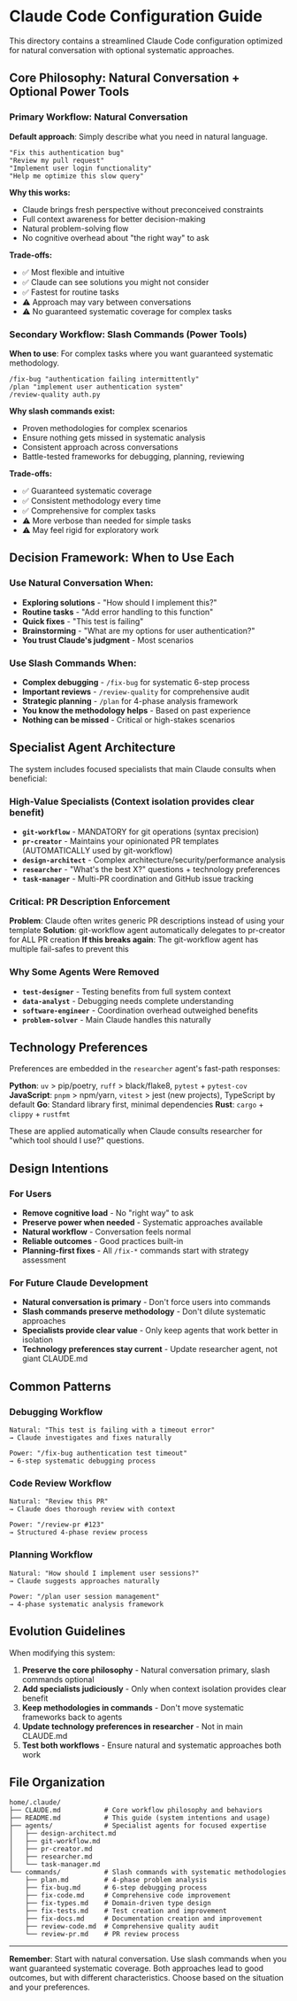 # Claude Code Configuration Guide

This directory contains a streamlined Claude Code configuration optimized for natural conversation with optional systematic approaches.

## Core Philosophy: Natural Conversation + Optional Power Tools

### Primary Workflow: Natural Conversation

**Default approach**: Simply describe what you need in natural language.

```
"Fix this authentication bug"
"Review my pull request"
"Implement user login functionality"
"Help me optimize this slow query"
```

**Why this works:**

- Claude brings fresh perspective without preconceived constraints
- Full context awareness for better decision-making
- Natural problem-solving flow
- No cognitive overhead about "the right way" to ask

**Trade-offs:**

- ✅ Most flexible and intuitive
- ✅ Claude can see solutions you might not consider
- ✅ Fastest for routine tasks
- ⚠️ Approach may vary between conversations
- ⚠️ No guaranteed systematic coverage for complex tasks

### Secondary Workflow: Slash Commands (Power Tools)

**When to use**: For complex tasks where you want guaranteed systematic methodology.

```
/fix-bug "authentication failing intermittently"
/plan "implement user authentication system"
/review-quality auth.py
```

**Why slash commands exist:**

- Proven methodologies for complex scenarios
- Ensure nothing gets missed in systematic analysis
- Consistent approach across conversations
- Battle-tested frameworks for debugging, planning, reviewing

**Trade-offs:**

- ✅ Guaranteed systematic coverage
- ✅ Consistent methodology every time
- ✅ Comprehensive for complex tasks
- ⚠️ More verbose than needed for simple tasks
- ⚠️ May feel rigid for exploratory work

## Decision Framework: When to Use Each

### Use Natural Conversation When:

- **Exploring solutions** - "How should I implement this?"
- **Routine tasks** - "Add error handling to this function"
- **Quick fixes** - "This test is failing"
- **Brainstorming** - "What are my options for user authentication?"
- **You trust Claude's judgment** - Most scenarios

### Use Slash Commands When:

- **Complex debugging** - `/fix-bug` for systematic 6-step process
- **Important reviews** - `/review-quality` for comprehensive audit
- **Strategic planning** - `/plan` for 4-phase analysis framework
- **You know the methodology helps** - Based on past experience
- **Nothing can be missed** - Critical or high-stakes scenarios

## Specialist Agent Architecture

The system includes focused specialists that main Claude consults when beneficial:

### High-Value Specialists (Context isolation provides clear benefit)

- **`git-workflow`** - MANDATORY for git operations (syntax precision)
- **`pr-creator`** - Maintains your opinionated PR templates (AUTOMATICALLY used by git-workflow)
- **`design-architect`** - Complex architecture/security/performance analysis
- **`researcher`** - "What's the best X?" questions + technology preferences
- **`task-manager`** - Multi-PR coordination and GitHub issue tracking

### Critical: PR Description Enforcement

**Problem**: Claude often writes generic PR descriptions instead of using your template
**Solution**: git-workflow agent automatically delegates to pr-creator for ALL PR creation
**If this breaks again**: The git-workflow agent has multiple fail-safes to prevent this

### Why Some Agents Were Removed

- **`test-designer`** - Testing benefits from full system context
- **`data-analyst`** - Debugging needs complete understanding
- **`software-engineer`** - Coordination overhead outweighed benefits
- **`problem-solver`** - Main Claude handles this naturally

## Technology Preferences

Preferences are embedded in the `researcher` agent's fast-path responses:

**Python**: `uv` > pip/poetry, `ruff` > black/flake8, `pytest` + `pytest-cov`
**JavaScript**: `pnpm` > npm/yarn, `vitest` > jest (new projects), TypeScript by default
**Go**: Standard library first, minimal dependencies
**Rust**: `cargo` + `clippy` + `rustfmt`

These are applied automatically when Claude consults researcher for "which tool should I use?" questions.

## Design Intentions

### For Users

- **Remove cognitive load** - No "right way" to ask
- **Preserve power when needed** - Systematic approaches available
- **Natural workflow** - Conversation feels normal
- **Reliable outcomes** - Good practices built-in
- **Planning-first fixes** - All `/fix-*` commands start with strategy assessment

### For Future Claude Development

- **Natural conversation is primary** - Don't force users into commands
- **Slash commands preserve methodology** - Don't dilute systematic approaches
- **Specialists provide clear value** - Only keep agents that work better in isolation
- **Technology preferences stay current** - Update researcher agent, not giant CLAUDE.md

## Common Patterns

### Debugging Workflow

```
Natural: "This test is failing with a timeout error"
→ Claude investigates and fixes naturally

Power: "/fix-bug authentication test timeout"
→ 6-step systematic debugging process
```

### Code Review Workflow

```
Natural: "Review this PR"
→ Claude does thorough review with context

Power: "/review-pr #123"
→ Structured 4-phase review process
```

### Planning Workflow

```
Natural: "How should I implement user sessions?"
→ Claude suggests approaches naturally

Power: "/plan user session management"
→ 4-phase systematic analysis framework
```

## Evolution Guidelines

When modifying this system:

1. **Preserve the core philosophy** - Natural conversation primary, slash commands optional
2. **Add specialists judiciously** - Only when context isolation provides clear benefit
3. **Keep methodologies in commands** - Don't move systematic frameworks back to agents
4. **Update technology preferences in researcher** - Not in main CLAUDE.md
5. **Test both workflows** - Ensure natural and systematic approaches both work

## File Organization

```
home/.claude/
├── CLAUDE.md           # Core workflow philosophy and behaviors
├── README.md           # This guide (system intentions and usage)
├── agents/             # Specialist agents for focused expertise
│   ├── design-architect.md
│   ├── git-workflow.md
│   ├── pr-creator.md
│   ├── researcher.md
│   └── task-manager.md
└── commands/           # Slash commands with systematic methodologies
    ├── plan.md         # 4-phase problem analysis
    ├── fix-bug.md      # 6-step debugging process
    ├── fix-code.md     # Comprehensive code improvement
    ├── fix-types.md    # Domain-driven type design
    ├── fix-tests.md    # Test creation and improvement
    ├── fix-docs.md     # Documentation creation and improvement
    ├── review-code.md  # Comprehensive quality audit
    └── review-pr.md    # PR review process
```

---

**Remember**: Start with natural conversation. Use slash commands when you want guaranteed systematic coverage. Both approaches lead to good outcomes, but with different characteristics. Choose based on the situation and your preferences.

